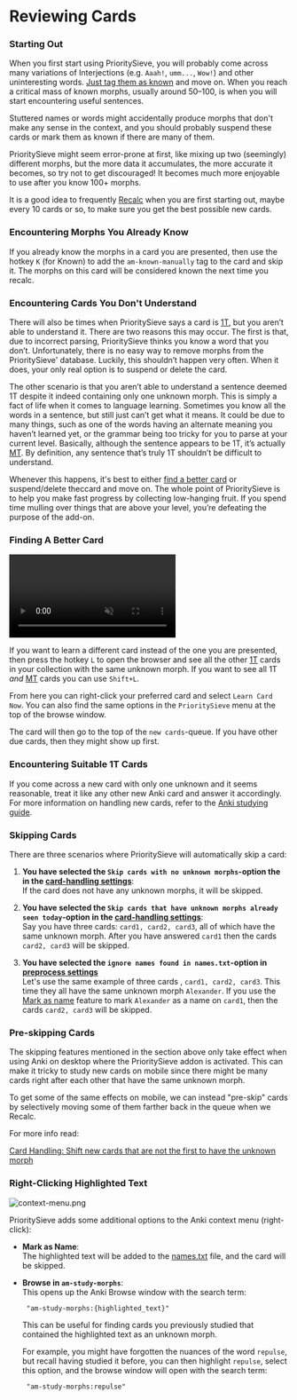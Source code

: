 # Reviewing Cards

### Starting Out

When you first start using PrioritySieve, you will probably come across many variations of Interjections (e.g. `Aaah!`,
`umm...`, `Wow!`) and other uninteresting
words. [Just tag them as known](reviewing-cards.md#encountering-morphs-you-already-know)
and move on. When you reach a critical mass of known morphs, usually around 50–100, is when you will start encountering
useful sentences.

Stuttered names or words might accidentally produce morphs that don't make any sense in the context, and you should
probably suspend these cards or mark them as known if there are many of them.

PrioritySieve might seem error-prone at first, like mixing up two (seemingly) different morphs, but the more data it
accumulates, the more accurate it becomes, so try not to get discouraged! It becomes much more enjoyable to use after
you know 100+ morphs.

It is a good idea to frequently [Recalc](recalc.md) when you are first starting out, maybe every 10 cards or so,
to make sure you get the best possible new cards.

### Encountering Morphs You Already Know

If you already know the morphs in a card you are presented, then use the hotkey `K` (for Known) to add
the `am-known-manually` tag to the card and skip it. The morphs on this card will be considered known the next time you
recalc.

### Encountering Cards You Don't Understand

There will also be times when PrioritySieve says a card is [1T](../glossary.md#1t-sentence), but you aren’t able to
understand it. There are two reasons this may occur. The first is that, due to incorrect parsing, PrioritySieve thinks you
know a word that you don’t. Unfortunately, there is no easy way to remove morphs from the PrioritySieve' database. Luckily,
this shouldn’t happen very often. When it does, your only real option is to suspend or delete the card.

The other scenario is that you aren’t able to understand a sentence deemed 1T despite it indeed
containing only one unknown morph. This is simply a fact of life when it comes to language learning. Sometimes you know
all the words in a sentence, but still just can’t get what it means. It could be due to many things, such as one of the
words having an alternate meaning you haven’t learned yet, or the grammar being too tricky for you to parse at your
current level. Basically, although the sentence appears to be 1T, it’s actually [MT](../glossary.md#mt-sentence). By
definition,
any sentence that’s truly 1T shouldn’t be difficult to understand.

Whenever this happens, it's best to either [find a better card](reviewing-cards.md#finding-a-better-card) or
suspend/delete theccard and move on. The whole point of PrioritySieve is to help you make fast progress by collecting
low-hanging fruit. If you spend time mulling over things that are above your level, you’re defeating the purpose of the
add-on.

### Finding A Better Card

<video autoplay loop muted controls>
    <source src="../../img/learn-now.mp4" type="video/mp4">
</video>


If you want to learn a different card instead of the one you are presented, then press the hotkey
`L` to open the browser and see all the other [1T](../glossary.md#1t-sentence) cards in your collection with the same
unknown morph. If you want to see all 1T _and_ [MT](../glossary.md#mt-sentence) cards you can use `Shift+L`.

From here you can right-click your preferred card and select `Learn Card Now`. You can also find the same options in
the `PrioritySieve` menu at the top of the browse window.

The card will then go to the top of the `new cards`-queue. If you have other due cards, then they might show up first.



### Encountering Suitable 1T Cards

If you come across a new card with only one unknown and it seems reasonable, treat it like any other new Anki card and
answer it accordingly. For more information on handling new cards,
refer to the [Anki studying guide](https://docs.ankiweb.net/studying.html#learningrelearning-cards).


### Skipping Cards

There are three scenarios where PrioritySieve will automatically skip a card:

1. **You have selected the `Skip cards with no unknown morphs`-option the in the [card-handling settings](../setup/settings/card_handling.md)**:   
   If the card does not have any unknown morphs, it will be skipped.

2. **You have selected the `Skip cards that have unknown morphs already seen today`-option
   in the [card-handling settings](../setup/settings/card_handling.md)**:   
   Say you have three cards: `card1, card2, card3`, all of which have the same unknown morph. After you have
   answered `card1` then the cards `card2, card3` will be skipped.

3. **You have selected the `ignore names found in names.txt`-option in [preprocess settings](../setup/settings/preprocess.md)**   
   Let's use the same example of three cards , `card1, card2, card3`. This time they all have the same unknown morph
   `Alexander`. If you use the [Mark as name](../setup/names.md) feature to mark `Alexander` as a name on `card1`,
   then the cards `card2, card3` will be skipped.

### Pre-skipping Cards

The skipping features mentioned in the section above only take effect when using Anki on desktop where the PrioritySieve
addon is activated. This can make it tricky to study new cards on mobile since there might be many cards right after
each other that have the same unknown morph.

To get some of the same effects on mobile, we can instead "pre-skip" cards by selectively moving some of them
farther back in the queue when we Recalc.

For more info read:

[Card Handling: Shift new cards that are not the first to have the unknown morph](../setup/settings/card_handling.md)

### Right-Clicking Highlighted Text

![context-menu.png](../../img/context-menu.png)

PrioritySieve adds some additional options to the Anki context menu (right-click):

* **Mark as Name**:  
  The highlighted text will be added to the [names.txt](../setup/names.md) file, and the card will be skipped.

* **Browse in `am-study-morphs`**:  
  This opens up the Anki Browse window with the search term:
  ```
   "am-study-morphs:{highlighted_text}"
  ```
  This can be useful for finding cards you previously studied that contained the highlighted text as an unknown morph.

  For example, you might have forgotten the nuances of the word `repulse`, but recall having studied it before, you can
  then highlight `repulse`, select this option, and the browse window will open with the search term:
  ```
   "am-study-morphs:repulse"
  ```